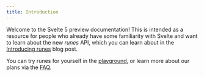 ```yaml
---
title: Introduction
---
```


Welcome to the Svelte 5 preview documentation! This is intended as a resource for people who already have some familiarity with Svelte and want to learn about the new <em>runes</em> API, which you can learn about in the [Introducing runes](https://svelte.dev/blog/runes) blog post.

You can try runes for yourself in the [playground](/), or learn more about our plans via the [FAQ](faq).
